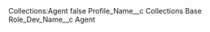 <?xml version="1.0" encoding="UTF-8"?>
<CustomMetadata xmlns="http://soap.sforce.com/2006/04/metadata" xmlns:xsi="http://www.w3.org/2001/XMLSchema-instance" xmlns:xsd="http://www.w3.org/2001/XMLSchema">
    <label>Collections:Agent</label>
    <protected>false</protected>
    <values>
        <field>Profile_Name__c</field>
        <value xsi:type="xsd:string">Collections Base</value>
    </values>
    <values>
        <field>Role_Dev_Name__c</field>
        <value xsi:type="xsd:string">Agent</value>
    </values>
</CustomMetadata>
